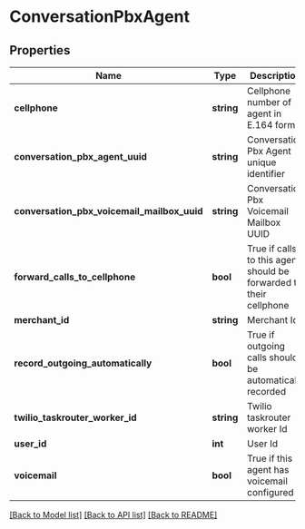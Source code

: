 # ConversationPbxAgent

## Properties
Name | Type | Description | Notes
------------ | ------------- | ------------- | -------------
**cellphone** | **string** | Cellphone number of agent in E.164 format | [optional] 
**conversation_pbx_agent_uuid** | **string** | Conversation Pbx Agent unique identifier | [optional] 
**conversation_pbx_voicemail_mailbox_uuid** | **string** | Conversation Pbx Voicemail Mailbox UUID | [optional] 
**forward_calls_to_cellphone** | **bool** | True if calls to this agent should be forwarded to their cellphone | [optional] 
**merchant_id** | **string** | Merchant Id | [optional] 
**record_outgoing_automatically** | **bool** | True if outgoing calls should be automatically recorded | [optional] 
**twilio_taskrouter_worker_id** | **string** | Twilio taskrouter worker Id | [optional] 
**user_id** | **int** | User Id | [optional] 
**voicemail** | **bool** | True if this agent has voicemail configured | [optional] 

[[Back to Model list]](../README.md#documentation-for-models) [[Back to API list]](../README.md#documentation-for-api-endpoints) [[Back to README]](../README.md)


